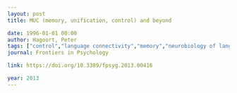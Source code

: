 ```yaml
---
layout: post
title: MUC (memory, unification, control) and beyond

date: 1996-01-01 00:00
author: Hagoort, Peter
tags: ["control","language connectivity","memory","neurobiology of language","speaker meaning","unification"]
journal: Frontiers in Psychology

link: https://doi.org/10.3389/fpsyg.2013.00416

year: 2013
---
```



